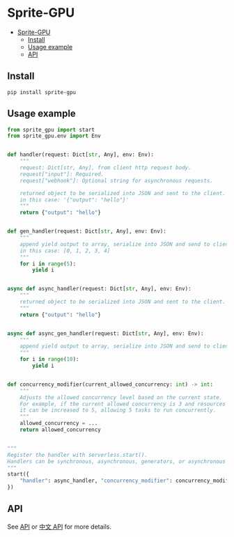 # Sprite-GPU

- [Sprite-GPU](#sprite-gpu)
  - [Install](#install)
  - [Usage example](#usage-example)
  - [API](#api)

## Install
```
pip install sprite-gpu
```

## Usage example

```python
from sprite_gpu import start
from sprite_gpu.env import Env


def handler(request: Dict[str, Any], env: Env):
    """
    request: Dict[str, Any], from client http request body.
    request["input"]: Required.
    request["webhook"]: Optional string for asynchronous requests.

    returned object to be serialized into JSON and sent to the client.
    in this case: '{"output": "hello"}'
    """
    return {"output": "hello"}


def gen_handler(request: Dict[str, Any], env: Env):
    """
    append yield output to array, serialize into JSON and send to client.
    in this case: [0, 1, 2, 3, 4]
    """
    for i in range(5):
        yield i


async def async_handler(request: Dict[str, Any], env: Env):
    """
    returned object to be serialized into JSON and sent to the client.
    """
    return {"output": "hello"}


async def async_gen_handler(request: Dict[str, Any], env: Env):
    """
    append yield output to array, serialize into JSON and send to client.
    """
    for i in range(10):
        yield i


def concurrency_modifier(current_allowed_concurrency: int) -> int:
    """
    Adjusts the allowed concurrency level based on the current state.
    For example, if the current allowed concurrency is 3 and resources are sufficient,
    it can be increased to 5, allowing 5 tasks to run concurrently.
    """
    allowed_concurrency = ...
    return allowed_concurrency


"""
Register the handler with serverless.start().
Handlers can be synchronous, asynchronous, generators, or asynchronous generators.
"""
start({
    "handler": async_handler, "concurrency_modifier": concurrency_modifier
})
```

## API
See [API](https://github.com/datastone-sprite/sprite-gpu/blob/main/API.md) or [中文 API](https://github.com/datastone-sprite/sprite-gpu/blob/main/API.zh.md) for more details.
